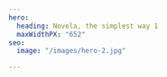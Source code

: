 ```yaml
---
hero:
  heading: Novela, the simplest way 1
  maxWidthPX: "652"
seo:
  image: "/images/hero-2.jpg"

---
```

